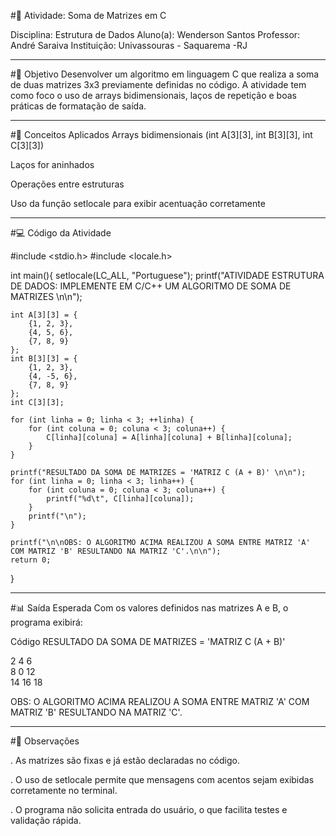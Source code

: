 #📘 Atividade: Soma de Matrizes em C

Disciplina: Estrutura de Dados 
Aluno(a): Wenderson Santos
Professor: André Saraiva
Instituição: Univassouras - Saquarema -RJ

---

#🎯 Objetivo
Desenvolver um algoritmo em linguagem C que realiza a soma de duas matrizes 3x3 previamente definidas no código. A atividade tem como foco o uso de arrays bidimensionais, laços de repetição e boas práticas de formatação de saída.

---

#🧠 Conceitos Aplicados
Arrays bidimensionais (int A[3][3], int B[3][3], int C[3][3])

Laços for aninhados

Operações entre estruturas

Uso da função setlocale para exibir acentuação corretamente

---

#💻 Código da Atividade

#include <stdio.h>
#include <locale.h>

int main(){
    setlocale(LC_ALL, "Portuguese");
    printf("ATIVIDADE ESTRUTURA DE DADOS: IMPLEMENTE EM C/C++ UM ALGORITMO DE SOMA DE MATRIZES \n\n");

    int A[3][3] = {
        {1, 2, 3},
        {4, 5, 6},
        {7, 8, 9}
    };
    int B[3][3] = {
        {1, 2, 3},
        {4, -5, 6},
        {7, 8, 9}
    };
    int C[3][3];

    for (int linha = 0; linha < 3; ++linha) {
        for (int coluna = 0; coluna < 3; coluna++) {
            C[linha][coluna] = A[linha][coluna] + B[linha][coluna];
        }
    }

    printf("RESULTADO DA SOMA DE MATRIZES = 'MATRIZ C (A + B)' \n\n");
    for (int linha = 0; linha < 3; linha++) {
        for (int coluna = 0; coluna < 3; coluna++) {
            printf("%d\t", C[linha][coluna]);
        }
        printf("\n");
    }

    printf("\n\nOBS: O ALGORITMO ACIMA REALIZOU A SOMA ENTRE MATRIZ 'A' COM MATRIZ 'B' RESULTANDO NA MATRIZ 'C'.\n\n");
    return 0;
}

---

#📊 Saída Esperada
Com os valores definidos nas matrizes A e B, o programa exibirá:

Código
RESULTADO DA SOMA DE MATRIZES = 'MATRIZ C (A + B)'

2   4   6   
8   0   12  
14  16  18  

OBS: O ALGORITMO ACIMA REALIZOU A SOMA ENTRE MATRIZ 'A' COM MATRIZ 'B' RESULTANDO NA MATRIZ 'C'.

---

#📝 Observações

. As matrizes são fixas e já estão declaradas no código.

. O uso de setlocale permite que mensagens com acentos sejam exibidas corretamente no terminal.

. O programa não solicita entrada do usuário, o que facilita testes e validação rápida.